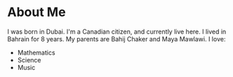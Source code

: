 # About Me

I was born in Dubai. I'm a Canadian citizen, and currently live here. I lived in Bahrain for 8 years. My parents are Bahij Chaker and Maya Mawlawi. I love:
- Mathematics
- Science
- Music

